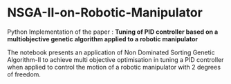 # NSGA-II-on-Robotic-Manipulator
Python Implementation of the paper : **Tuning of PID controller based on a multiobjective genetic algorithm applied to a robotic manipulator**

The notebook presents an application of Non Dominated Sorting Genetic Algorithm-II to achieve multi objective optimisation in tuning a PID controller when applied to control the motion of a robotic manipulator with 2 degrees of freedom.

